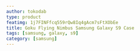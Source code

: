 ```yaml
---
author: tokodab
type: product
featimg: 1j7FINFfcq559rQw8Iq4gAcm7sFtXObEe
title: Goku Flying Nimbus Samsung Galaxy S9 Case
tags: [samsung, galaxy, s9]
category: [samsung]
---
```

